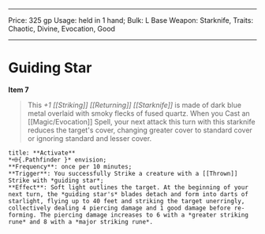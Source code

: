 
---
Price: 325 gp
Usage: held in 1 hand;
Bulk: L
Base Weapon: Starknife,
Traits: Chaotic, Divine, Evocation, Good

---

# Guiding Star

**Item 7**

> This *+1 [[Striking]] [[Returning]] [[Starknife]]* is made of dark blue metal overlaid with smoky flecks of fused quartz. When you Cast an [[Magic/Evocation]] Spell, your next attack this turn with this starknife reduces the target's cover, changing greater cover to standard cover or ignoring standard and lesser cover.

```ad-embed-ability
title: **Activate**
*⬲{.Pathfinder }* envision; 
**Frequency**: once per 10 minutes;
**Trigger**: You successfully Strike a creature with a [[Thrown]] Strike with *guiding star*;
**Effect**: Soft light outlines the target. At the beginning of your next turn, the *guiding star's* blades detach and form into darts of starlight, flying up to 40 feet and striking the target unerringly, collectively dealing 4 piercing damage and 1 good damage before re-forming. The piercing damage increases to 6 with a *greater striking rune* and 8 with a *major striking rune*.

```
